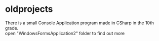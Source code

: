 # oldprojects
There is a small Console Application program made in CSharp in the 10th grade. <br>
open "WindowsFormsApplication2" folder to find out more
